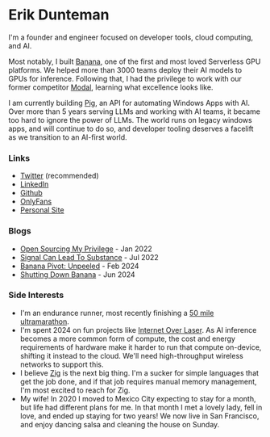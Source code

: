 # Erik Dunteman

I'm a founder and engineer focused on developer tools, cloud computing, and AI.

Most notably, I built [Banana](https://banana.dev), one of the first and most loved Serverless GPU platforms. We helped more than 3000 teams deploy their AI models to GPUs for inference. Following that, I had the privilege to work with our former competitor [Modal](https://modal.com), learning what excellence looks like.

I am currently building [Pig](https://pig.dev), an API for automating Windows Apps with AI. Over more than 5 years serving LLMs and working with AI teams, it became too hard to ignore the power of LLMs. The world runs on legacy windows apps, and will continue to do so, and developer tooling deserves a facelift as we transition to an AI-first world.

### Links
- [Twitter](https://twitter.com/erikdunteman) (recommended)
- [LinkedIn](https://linkedin.com/in/edunteman)
- [Github](https://github.com/erik-dunteman)
- [OnlyFans](https://youtu.be/dQw4w9WgXcQ)
- [Personal Site](/)

### Blogs
- [Open Sourcing My Privilege](blog/open-sourcing-my-privilege) - Jan 2022
- [Signal Can Lead To Substance](blog/signal-can-lead-to-substance) - Jul 2022
- [Banana Pivot: Unpeeled](blog/banana-pivot-unpeeled) - Feb 2024
- [Shutting Down Banana](blog/shutting-down-banana) - Jun 2024

### Side Interests
- I'm an endurance runner, most recently finishing a [50 mile ultramarathon](https://www.spartantrail.com/golden-gate-trail-classic).
- I'm spent 2024 on fun projects like [Internet Over Laser](https://x.com/erikdunteman/status/1824296804151972054). As AI inference becomes a more common form of compute, the cost and energy requirements of hardware make it harder to run that compute on-device, shifting it instead to the cloud. We'll need high-throughput wireless networks to support this.
- I believe [Zig](https://ziglang.org) is the next big thing. I'm a sucker for simple languages that get the job done, and if that job requires manual memory management, I'm most excited to reach for Zig.
- My wife! In 2020 I moved to Mexico City expecting to stay for a month, but life had different plans for me. In that month I met a lovely lady, fell in love, and ended up staying for two years! We now live in San Francisco, and enjoy dancing salsa and cleaning the house on Sunday.
